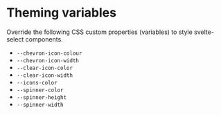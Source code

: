 # Theming variables

Override the following CSS custom properties (variables) to style svelte-select components.

<!-- List start -->
- `--chevron-icon-colour`
- `--chevron-icon-width`
- `--clear-icon-color`
- `--clear-icon-width`
- `--icons-color`
- `--spinner-color`
- `--spinner-height`
- `--spinner-width`
<!-- List end -->
